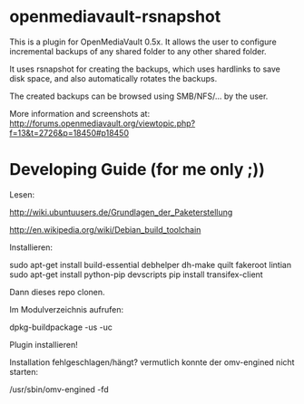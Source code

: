 openmediavault-rsnapshot
========================

This is a plugin for OpenMediaVault 0.5x.
It allows the user to configure incremental backups of any shared folder to any other shared folder.

It uses rsnapshot for creating the backups, which uses hardlinks to save disk space, and also
automatically rotates the backups.

The created backups can be browsed using SMB/NFS/... by the user.

More information and screenshots at: http://forums.openmediavault.org/viewtopic.php?f=13&t=2726&p=18450#p18450


Developing Guide (for me only ;))
======

Lesen:

http://wiki.ubuntuusers.de/Grundlagen_der_Paketerstellung

http://en.wikipedia.org/wiki/Debian_build_toolchain

Installieren:

sudo apt-get install build-essential debhelper dh-make quilt fakeroot lintian 
sudo apt-get install python-pip devscripts
pip install transifex-client

Dann dieses repo clonen.

Im Modulverzeichnis aufrufen:

dpkg-buildpackage -us -uc 

Plugin installieren!

Installation fehlgeschlagen/hängt? vermutlich konnte der omv-engined nicht starten:

/usr/sbin/omv-engined -fd
